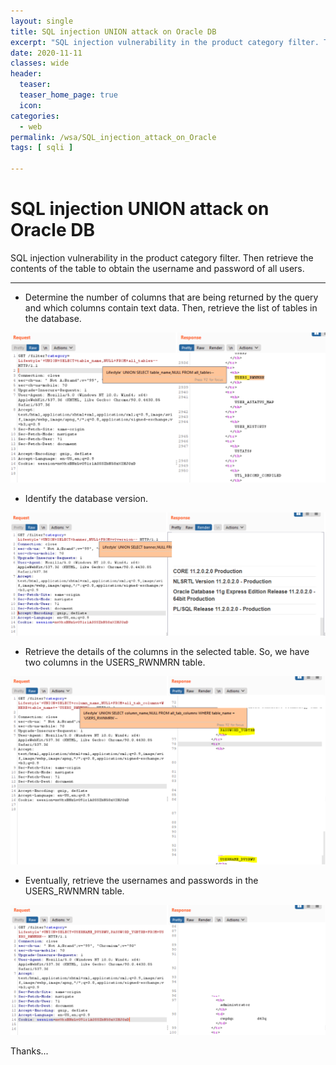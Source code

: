 ```yaml
---
layout: single
title: SQL injection UNION attack on Oracle DB
excerpt: "SQL injection vulnerability in the product category filter. Then retrieve the contents of the table to obtain the username and password of all users."
date: 2020-11-11
classes: wide
header:
  teaser: 
  teaser_home_page: true
  icon: 
categories:
  - web
permalink: /wsa/SQL_injection_attack_on_Oracle
tags: [ sqli ]

---
```


# SQL injection UNION attack on Oracle DB

SQL injection vulnerability in the product category filter. Then retrieve the contents of the table to obtain the username and password of all users.

---
- Determine the number of columns that are being returned by the query and which columns contain text data. Then, retrieve the list of tables in the database. 

![](https://raw.githubusercontent.com/faisalfs10x/Web-Security/main/sqli/image/1.PNG)   

 - Identify the database version.
 
  ![](https://raw.githubusercontent.com/faisalfs10x/Web-Security/main/sqli/image/0.png)
  
 - Retrieve the details of the columns in the selected table. So, we have two columns in the USERS_RWNMRN table.

![](https://raw.githubusercontent.com/faisalfs10x/Web-Security/main/sqli/image/2.png)

- Eventually, retrieve the usernames and passwords in the USERS_RWNMRN table.

![](https://raw.githubusercontent.com/faisalfs10x/Web-Security/main/sqli/image/3.png)

Thanks...

